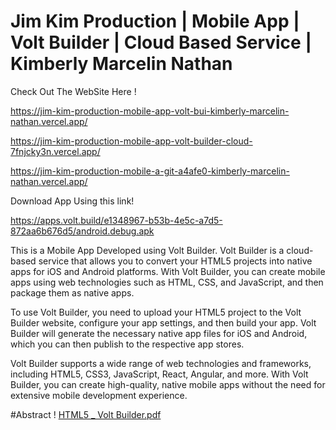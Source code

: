# Jim Kim Production | Mobile App | Volt Builder | Cloud Based Service | Kimberly Marcelin Nathan

Check Out The WebSite Here !  

https://jim-kim-production-mobile-app-volt-bui-kimberly-marcelin-nathan.vercel.app/  

https://jim-kim-production-mobile-app-volt-builder-cloud-7fnjcky3n.vercel.app/  

https://jim-kim-production-mobile-a-git-a4afe0-kimberly-marcelin-nathan.vercel.app/

Download App Using this link!  

https://apps.volt.build/e1348967-b53b-4e5c-a7d5-872aa6b676d5/android.debug.apk

This is a Mobile App Developed using Volt Builder. Volt Builder is a cloud-based service that allows you to convert your HTML5 projects into native apps for iOS and Android platforms. With Volt Builder, you can create mobile apps using web technologies such as HTML, CSS, and JavaScript, and then package them as native apps.

To use Volt Builder, you need to upload your HTML5 project to the Volt Builder website, configure your app settings, and then build your app. Volt Builder will generate the necessary native app files for iOS and Android, which you can then publish to the respective app stores.

Volt Builder supports a wide range of web technologies and frameworks, including HTML5, CSS3, JavaScript, React, Angular, and more. With Volt Builder, you can create high-quality, native mobile apps without the need for extensive mobile development experience.

#Abstract !
[HTML5 _ Volt Builder.pdf](https://github.com/Kimberly-Marcelin-Nathan/JimKimProduction_MobileApp_VoltBuilder_CloudBasedService/files/11301332/HTML5._.Volt.Builder.pdf)
